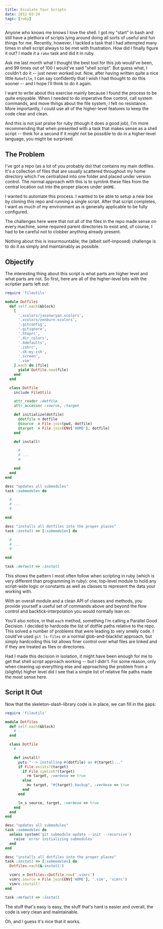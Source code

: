 ```yaml
---
title: Escalate Your Scripts
date: 2012-03-24
tags: [ruby]
---
```


Anyone who knows me knows I love the shell. I got my "start" in bash and 
still have a plethora of scripts lying around doing all sorts of useful 
and fun things for me. Recently, however, I tackled a task that I had 
attempted many times in shell script always to be met with frustration. 
How did I finally figure it out? I made it a `rake` task and did it in 
ruby.

Ask me last month what I thought the best tool for this job would've 
been, and 99 times out of 100 I would've said "shell script". But guess 
what, I couldn't do it -- just never worked out. Now, after having 
written quite a nice little `Rakefile`, I can say confidently that I 
wish I had thought to do this sooner -- and I hope I'll think to do it 
again.

I want to write about this exercise mainly because I found the process 
to be quite enjoyable. When I needed to do imperative flow control, call 
system commands, and move things about the file system, I felt no 
resistance. More importantly, I could use all of the higher-level 
features to keep the code clear and clean.

And this is not just praise for ruby (though it does a good job), I'm 
more recommending that when presented with a task that makes sense as a 
shell script -- think for a second if it might not be possible to do in 
a higher-level language, you might be surprised.

## The Problem

I've got a repo (as a lot of you probably do) that contains my main 
dotfiles. It's a collection of files that are usually scattered 
throughout my home directory which I've centralized into one folder and 
placed under version control. The normal approach with this is to 
symlink these files from the central location out into the proper places 
under `$HOME`.

I wanted to automate this process. I wanted to be able to setup a new 
box by cloning this repo and running a single script. After that script 
completes, I want as much of my environment as is generally applicable 
to be fully configured.

The challenges here were that not all of the files in the repo made 
sense on every machine, some required parent directories to exist and, 
of course, I had to be careful not to clobber anything already present.

Nothing about this is insurmountable; the (albeit self-imposed) 
challenge is to do it as simply and maintainably as possible.

## Objectify

The interesting thing about this script is what parts are higher level 
and what parts are not. So first, here are all of the higher-level bits 
with the scriptier parts left out:

```ruby 
require 'fileutils'

module Dotfiles
  def self.each(&block)
    [
      '.xcolors/jasonwryan.xcolors',
      '.xcolors/zenburn.xcolors',
      '.gitconfig',
      '.gitignore',
      '.htoprc',
      '.dir_colors',
      '.Xdefaults',
      '.zshrc',
      '.oh-my-zsh',
      '.screen',
      '.vim'
    ].each do |file|
      yield Dotfile.new(file)
    end
  end

  class Dotfile
    include FileUtils

    attr_reader :dotfile
    attr_accessor :source, :target

    def initialize(dotfile)
      @dotfile = dotfile
      @source  = File.join(pwd, dotfile)
      @target  = File.join(ENV['HOME'], dotfile)
    end

    def install!

      #
      # ...
      #

    end
  end
end

desc "updates all submodules"
task :submodules do

  #
  # ...
  #

end

desc "installs all dotfiles into the proper places"
task :install => [:submodules] do

  #
  # ...
  #

end

task :default => :install
```

This shows the pattern I most often follow when scripting in ruby (which 
is very different than programming in ruby): one, top-level module to 
hold any script-wide logic or constants as well as classes to represent 
the data your working with.

With an overall module and a clean API of classes and methods, you 
provide yourself a useful set of commands above and beyond the flow 
control and backtick-interpolation you would normally lean on.

You'll also notice, in that `each` method, something I'm calling a 
Parallel Good Decision. I decided to hardcode the list of dotfile paths 
relative to the repo. This solved a number of problems that were leading 
to very smelly code. I could've used `git ls-files` or a normal 
glob-and-blacklist approach, but simply hardcoding this list allows 
finer control over what files are linked and if they are treated as 
files or directories.

Had I made this decision in isolation, it might have been enough for me 
to get that shell script approach working -- but I didn't. For some 
reason, only when cleaning up everything else and approaching the 
problem from a (slightly) higher level did I see that a simple list of 
relative file paths made the most sense here.

## Script It Out

Now that the skeleton-slash-library code is in place, we can fill in the 
gaps:

```ruby 
require 'fileutils'

module Dotfiles
  def self.each(&block)
    # ... 
  end

  class Dotfile
    # ...

    def install!
      puts "--> installing #{dotfile} as #{target}..."
      if File.exists?(target)
        if File.symlink?(target)
          rm target, :verbose => true
        else
          mv target, "#{target}.backup", :verbose => true
        end
      end

      ln_s source, target, :verbose => true
    end
  end
end

desc "updates all submodules"
task :submodules do
  unless system('git submodule update --init --recursive')
    raise 'error initializing submodules'
  end
end

desc "installs all dotfiles into the proper places"
task :install => [:submodules] do
  Dotfiles.each(&:install!)

  vimrc = Dotfiles::Dotfile.new('.vimrc')
  vimrc.source = File.join(ENV['HOME'], '.vim', 'vimrc')
  vimrc.install!
end

task :default => :install
```

The stuff that's easy is easy, the stuff that's hard is easier and 
overall, the code is very clean and maintainable.

Oh, and I guess it's nice that it works.
